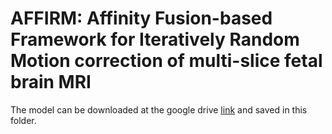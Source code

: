 # AFFIRM: Affinity Fusion-based Framework for Iteratively Random Motion correction of multi-slice fetal brain MRI 
The model can be downloaded at the google drive [link](https://drive.google.com/drive/folders/1A-V9fduMvfhq_6kXXnfO3V-Lgz6D0VGC?usp=sharing) and saved in this folder.
